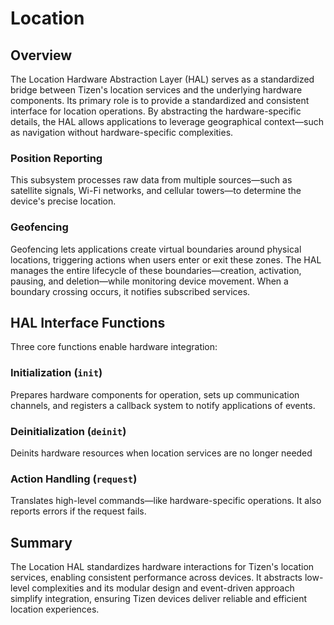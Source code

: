 # Location

## Overview  
The Location Hardware Abstraction Layer (HAL) serves as a standardized bridge between Tizen's location services and the underlying hardware components. Its primary role is to provide a standardized and consistent interface for location operations. By abstracting the hardware-specific details, the HAL allows applications to leverage geographical context—such as navigation without hardware-specific complexities.


### Position Reporting  
This subsystem processes raw data from multiple sources—such as satellite signals, Wi-Fi networks, and cellular towers—to determine the device's precise location.

### Geofencing  
Geofencing lets applications create virtual boundaries around physical locations, triggering actions when users enter or exit these zones. The HAL manages the entire lifecycle of these boundaries—creation, activation, pausing, and deletion—while monitoring device movement. When a boundary crossing occurs, it notifies subscribed services. 


## HAL Interface Functions  
Three core functions enable hardware integration:  

### Initialization (`init`)  
Prepares hardware components for operation, sets up communication channels, and registers a callback system to notify applications of events.
### Deinitialization (`deinit`)  
Deinits hardware resources when location services are no longer needed
### Action Handling (`request`)  
Translates high-level commands—like hardware-specific operations. It also reports errors if the request fails. 

## Summary  
The Location HAL standardizes hardware interactions for Tizen's location services, enabling consistent performance across devices. It abstracts low-level complexities and its modular design and event-driven approach simplify integration, ensuring Tizen devices deliver reliable and efficient location experiences.
